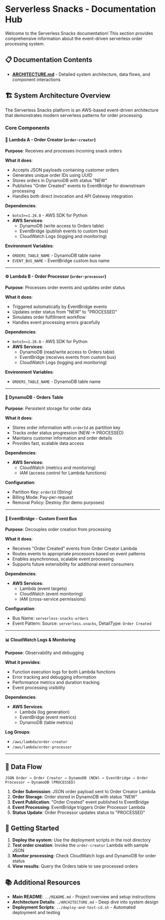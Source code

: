 # Serverless Snacks - Documentation Hub

Welcome to the Serverless Snacks documentation! This section provides comprehensive information about the event-driven serverless order processing system.

## 📋 Documentation Contents

- **[ARCHITECTURE.md](./ARCHITECTURE.md)** - Detailed system architecture, data flows, and component interactions

## 🏗️ System Architecture Overview

The Serverless Snacks platform is an AWS-based event-driven architecture that demonstrates modern serverless patterns for order processing.

### Core Components

#### 🚀 Lambda A - Order Creator (`order-creator`)
**Purpose**: Receives and processes incoming snack orders

**What it does**:
- Accepts JSON payloads containing customer orders
- Generates unique order IDs using UUID
- Stores orders in DynamoDB with status "NEW"
- Publishes "Order Created" events to EventBridge for downstream processing
- Handles both direct invocation and API Gateway integration

**Dependencies**:
- `boto3>=1.26.0` - AWS SDK for Python
- **AWS Services**:
  - DynamoDB (write access to Orders table)
  - EventBridge (publish events to custom bus)
  - CloudWatch Logs (logging and monitoring)

**Environment Variables**:
- `ORDERS_TABLE_NAME` - DynamoDB table name
- `EVENT_BUS_NAME` - EventBridge custom bus name

---

#### ⚙️ Lambda B - Order Processor (`order-processor`)
**Purpose**: Processes order events and updates order status

**What it does**:
- Triggered automatically by EventBridge events
- Updates order status from "NEW" to "PROCESSED"
- Simulates order fulfillment workflow
- Handles event processing errors gracefully

**Dependencies**:
- `boto3>=1.26.0` - AWS SDK for Python
- **AWS Services**:
  - DynamoDB (read/write access to Orders table)
  - EventBridge (receives events from custom bus)
  - CloudWatch Logs (logging and monitoring)

**Environment Variables**:
- `ORDERS_TABLE_NAME` - DynamoDB table name

---

#### 💾 DynamoDB - Orders Table
**Purpose**: Persistent storage for order data

**What it does**:
- Stores order information with `orderId` as partition key
- Tracks order status progression (NEW → PROCESSED)
- Maintains customer information and order details
- Provides fast, scalable data access

**Dependencies**:
- **AWS Services**:
  - CloudWatch (metrics and monitoring)
  - IAM (access control for Lambda functions)

**Configuration**:
- Partition Key: `orderId` (String)
- Billing Mode: Pay-per-request
- Removal Policy: Destroy (for demo purposes)

---

#### 🔄 EventBridge - Custom Event Bus
**Purpose**: Decouples order creation from processing

**What it does**:
- Receives "Order Created" events from Order Creator Lambda
- Routes events to appropriate processors based on event patterns
- Enables asynchronous, scalable event processing
- Supports future extensibility for additional event consumers

**Dependencies**:
- **AWS Services**:
  - Lambda (event targets)
  - CloudWatch (event monitoring)
  - IAM (cross-service permissions)

**Configuration**:
- Bus Name: `serverless-snacks-orders`
- Event Pattern: Source: `serverless.snacks`, DetailType: `Order Created`

---

#### 📊 CloudWatch Logs & Monitoring
**Purpose**: Observability and debugging

**What it provides**:
- Function execution logs for both Lambda functions
- Error tracking and debugging information
- Performance metrics and duration tracking
- Event processing visibility

**Dependencies**:
- **AWS Services**:
  - Lambda (log generation)
  - EventBridge (event metrics)
  - DynamoDB (table metrics)

**Log Groups**:
- `/aws/lambda/order-creator`
- `/aws/lambda/order-processor`

---

## 🔄 Data Flow

```
JSON Order → Order Creator → DynamoDB (NEW) → EventBridge → Order Processor → DynamoDB (PROCESSED)
```

1. **Order Submission**: JSON order payload sent to Order Creator Lambda
2. **Order Storage**: Order stored in DynamoDB with status "NEW"
3. **Event Publication**: "Order Created" event published to EventBridge
4. **Event Processing**: EventBridge triggers Order Processor Lambda
5. **Status Update**: Order Processor updates status to "PROCESSED"

## 🚀 Getting Started

1. **Deploy the system**: Use the deployment scripts in the root directory
2. **Test order creation**: Invoke the `order-creator` Lambda with sample JSON
3. **Monitor processing**: Check CloudWatch logs and DynamoDB for order status
4. **View results**: Query the Orders table to see processed orders

## 📚 Additional Resources

- **Main README**: `../README.md` - Project overview and setup instructions
- **Architecture Details**: `./ARCHITECTURE.md` - Deep dive into system design
- **Deployment Scripts**: `../deploy-and-test-cd.sh` - Automated deployment and testing
